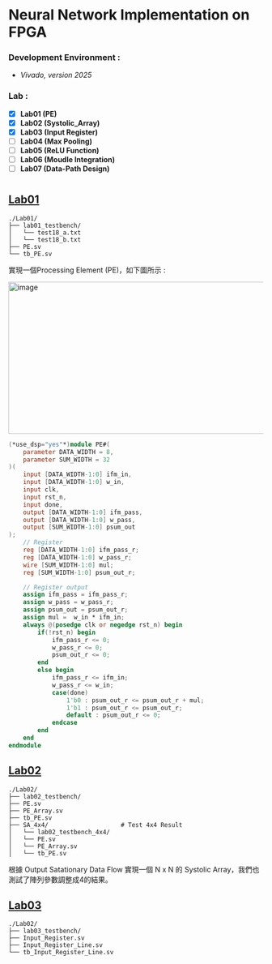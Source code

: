 # Neural Network Implementation on FPGA  

### Development Environment : 
- *Vivado, version 2025*   


### Lab : 
- [x] **Lab01 (PE)**
- [X] **Lab02 (Systolic_Array)**
- [X] **Lab03 (Input Register)**
- [ ] **Lab04 (Max Pooling)**
- [ ] **Lab05 (ReLU Function)**
- [ ] **Lab06 (Moudle Integration)**
- [ ] **Lab07 (Data-Path Design)**

# 

## [Lab01](./Lab01) 
```
./Lab01/
├── lab01_testbench/  
│   └── test18_a.txt  
│   └── test18_b.txt  
├── PE.sv                        
└── tb_PE.sv    
```
實現一個Processing Element (PE)，如下圖所示 :  
   
<img width="600" height="300" alt="image" src="https://github.com/user-attachments/assets/5e62ab76-81d2-4af2-ba27-ad5c3426a452" />

``` Verilog
(*use_dsp="yes"*)module PE#(
    parameter DATA_WIDTH = 8,
    parameter SUM_WIDTH = 32
)(
    input [DATA_WIDTH-1:0] ifm_in,
    input [DATA_WIDTH-1:0] w_in,
    input clk,
    input rst_n,
    input done,
    output [DATA_WIDTH-1:0] ifm_pass,
    output [DATA_WIDTH-1:0] w_pass,
    output [SUM_WIDTH-1:0] psum_out
);
    // Register 
    reg [DATA_WIDTH-1:0] ifm_pass_r;
    reg [DATA_WIDTH-1:0] w_pass_r;
    wire [SUM_WIDTH-1:0] mul;
    reg [SUM_WIDTH-1:0] psum_out_r;

    // Register output 
    assign ifm_pass = ifm_pass_r;
    assign w_pass = w_pass_r;
    assign psum_out = psum_out_r;
    assign mul =  w_in * ifm_in;
    always @(posedge clk or negedge rst_n) begin
        if(!rst_n) begin
            ifm_pass_r <= 0;
            w_pass_r <= 0;
            psum_out_r <= 0;
        end
        else begin
            ifm_pass_r <= ifm_in;
            w_pass_r <= w_in;
            case(done)
                1'b0 : psum_out_r <= psum_out_r + mul;
                1'b1 : psum_out_r <= psum_out_r;
                default : psum_out_r <= 0;
            endcase
        end
    end
endmodule
```


## [Lab02](./Lab02)  
```
./Lab02/
├── lab02_testbench/    
├── PE.sv  
├── PE_Array.sv                          
├── tb_PE.sv
├── SA_4x4/                    # Test 4x4 Result  
│   └── lab02_testbench_4x4/
│   └── PE.sv 
│   └── PE_Array.sv 
│   └── tb_PE.sv 
```
根據 Output Satationary Data Flow 實現一個 N x N 的 Systolic Array，我們也測試了陣列參數調整成4的結果。  

## [Lab03](./Lab03)  
```
./Lab02/
├── lab03_testbench/    
├── Input_Register.sv  
├── Input_Register_Line.sv                          
└── tb_Input_Register_Line.sv  
```


